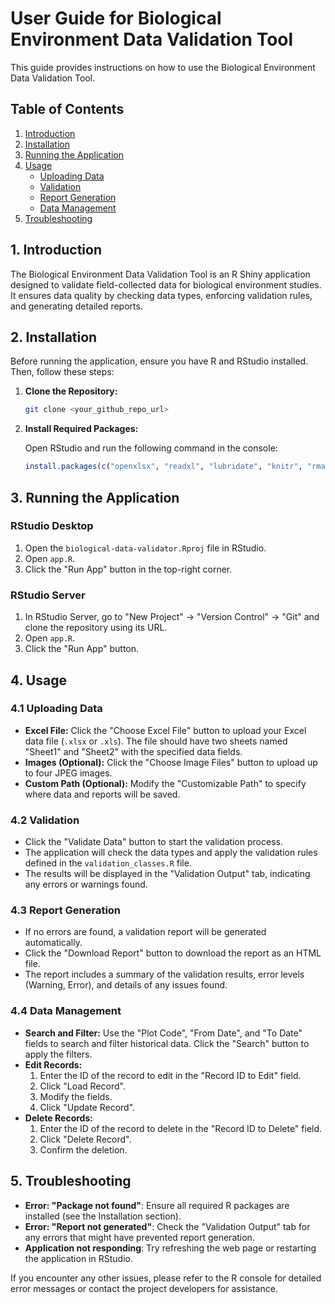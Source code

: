 # User Guide for Biological Environment Data Validation Tool

This guide provides instructions on how to use the Biological Environment Data Validation Tool.

## Table of Contents

1. [Introduction](#introduction)
2. [Installation](#installation)
3. [Running the Application](#running-the-application)
4. [Usage](#usage)
    *   [Uploading Data](#uploading-data)
    *   [Validation](#validation)
    *   [Report Generation](#report-generation)
    *   [Data Management](#data-management)
5. [Troubleshooting](#troubleshooting)

## 1. Introduction <a name="introduction"></a>

The Biological Environment Data Validation Tool is an R Shiny application designed to validate field-collected data for biological environment studies. It ensures data quality by checking data types, enforcing validation rules, and generating detailed reports.

## 2. Installation <a name="installation"></a>

Before running the application, ensure you have R and RStudio installed. Then, follow these steps:

1. **Clone the Repository:**

    ```bash
    git clone <your_github_repo_url>
    ```

2. **Install Required Packages:**

    Open RStudio and run the following command in the console:

    ```R
    install.packages(c("openxlsx", "readxl", "lubridate", "knitr", "rmarkdown", "mailR", "DBI", "RSQLite", "shiny", "shinyFiles", "DT"))
    ```

## 3. Running the Application <a name="running-the-application"></a>

### RStudio Desktop

1. Open the  `biological-data-validator.Rproj`  file in RStudio.
2. Open  `app.R`.
3. Click the "Run App" button in the top-right corner.

### RStudio Server

1. In RStudio Server, go to "New Project" -> "Version Control" -> "Git" and clone the repository using its URL.
2. Open  `app.R`.
3. Click the "Run App" button.

## 4. Usage <a name="usage"></a>

### 4.1 Uploading Data <a name="uploading-data"></a>

*   **Excel File:** Click the "Choose Excel File" button to upload your Excel data file (`.xlsx`  or  `.xls`). The file should have two sheets named "Sheet1" and "Sheet2" with the specified data fields.
*   **Images (Optional):** Click the "Choose Image Files" button to upload up to four JPEG images.
*   **Custom Path (Optional):** Modify the "Customizable Path" to specify where data and reports will be saved.

### 4.2 Validation <a name="validation"></a>

*   Click the "Validate Data" button to start the validation process.
*   The application will check the data types and apply the validation rules defined in the  `validation_classes.R`  file.
*   The results will be displayed in the "Validation Output" tab, indicating any errors or warnings found.

### 4.3 Report Generation <a name="report-generation"></a>

*   If no errors are found, a validation report will be generated automatically.
*   Click the "Download Report" button to download the report as an HTML file.
*   The report includes a summary of the validation results, error levels (Warning, Error), and details of any issues found.

### 4.4 Data Management <a name="data-management"></a>

*   **Search and Filter:** Use the "Plot Code", "From Date", and "To Date" fields to search and filter historical data. Click the "Search" button to apply the filters.
*   **Edit Records:**
    1. Enter the ID of the record to edit in the "Record ID to Edit" field.
    2. Click "Load Record".
    3. Modify the fields.
    4. Click "Update Record".
*   **Delete Records:**
    1. Enter the ID of the record to delete in the "Record ID to Delete" field.
    2. Click "Delete Record".
    3. Confirm the deletion.

## 5. Troubleshooting <a name="troubleshooting"></a>

*   **Error: "Package not found"**: Ensure all required R packages are installed (see the Installation section).
*   **Error: "Report not generated"**: Check the "Validation Output" tab for any errors that might have prevented report generation.
*   **Application not responding**: Try refreshing the web page or restarting the application in RStudio.

If you encounter any other issues, please refer to the R console for detailed error messages or contact the project developers for assistance.
